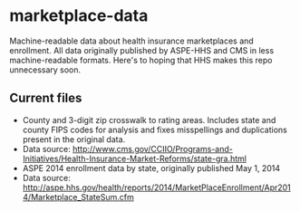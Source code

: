 # marketplace-data
Machine-readable data about health insurance marketplaces and enrollment. All data originally published by ASPE-HHS and CMS in less machine-readable formats. Here's to hoping that HHS makes this repo unnecessary soon.

## Current files
* County and 3-digit zip crosswalk to rating areas. Includes state and county FIPS codes for analysis and fixes misspellings and duplications present in the original data.
 * Data source: http://www.cms.gov/CCIIO/Programs-and-Initiatives/Health-Insurance-Market-Reforms/state-gra.html
* ASPE 2014 enrollment data by state, originally published May 1, 2014
 * Data source: http://aspe.hhs.gov/health/reports/2014/MarketPlaceEnrollment/Apr2014/Marketplace_StateSum.cfm
